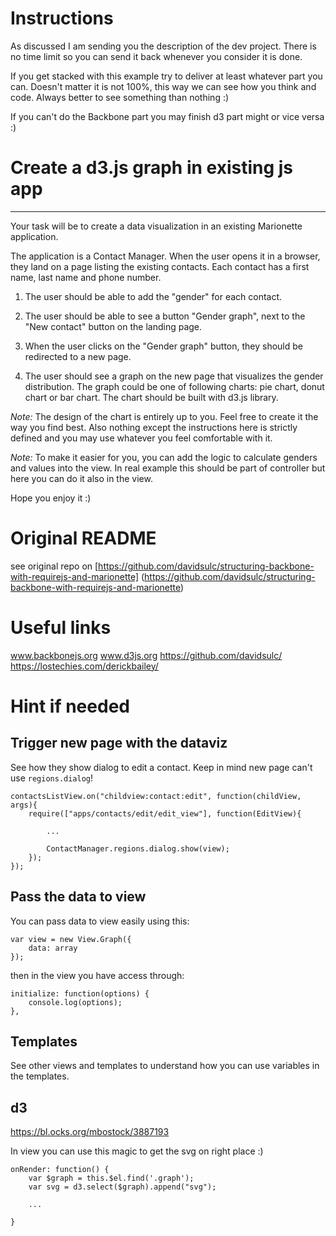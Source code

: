 # Instructions

As discussed I am sending you the description of the dev project. There is no time limit so you can send it back whenever you consider it is done.

If you get stacked with this example try to deliver at least whatever part you can. Doesn't matter it is not 100%, this way we can see how you think and code. Always better to see something than nothing :)

If you can't do the Backbone part you may finish d3 part might or vice versa :)

# Create a d3.js graph in existing js app
----------------------------------------------------------------------

Your task will be to create a data visualization in an existing Marionette application.

The application is a Contact Manager. When the user opens it in a browser, they land on a page listing the existing contacts. Each contact has a first name, last name and phone number. 

1. The user should be able to add the "gender" for each contact.

2. The user should be able to see a button "Gender graph", next to the "New contact" button on the landing page.

3. When the user clicks on the "Gender graph" button, they should be redirected to a new page.

4. The user should see a graph on the new page that visualizes the gender distribution. The graph could be one of following charts: pie chart, donut chart or bar chart. The chart should be built with d3.js library.

*Note:* The design of the chart is entirely up to you. Feel free to create it the way you find best.
Also nothing except the instructions here is strictly defined and you may use whatever you feel comfortable with it.

*Note:* To make it easier for you, you can add the logic to calculate genders and values into the view. In real example this should be part of controller but here you can do it also in the view.

Hope you enjoy it :)

# Original README

see original repo on [https://github.com/davidsulc/structuring-backbone-with-requirejs-and-marionette] (https://github.com/davidsulc/structuring-backbone-with-requirejs-and-marionette) 

# Useful links

www.backbonejs.org
www.d3js.org
https://github.com/davidsulc/
https://lostechies.com/derickbailey/

# Hint if needed

## Trigger new page with the dataviz

See how they show dialog to edit a contact. Keep in mind new page can't use ```regions.dialog```!

```
contactsListView.on("childview:contact:edit", function(childView, args){
	require(["apps/contacts/edit/edit_view"], function(EditView){

		...

		ContactManager.regions.dialog.show(view);
	});
});
```

## Pass the data to view

You can pass data to view easily using this:

```
var view = new View.Graph({
	data: array
});
```

then in the view you have access through:

```
initialize: function(options) {
	console.log(options);
},
```

## Templates

See other views and templates to understand how you can use variables in the templates.


## d3
https://bl.ocks.org/mbostock/3887193

In view you can use this magic to get the svg on right place :)

```
onRender: function() {
	var $graph = this.$el.find('.graph');
	var svg = d3.select($graph).append("svg");

	...
	
}

```


